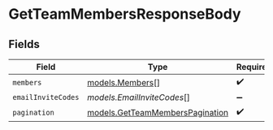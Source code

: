 # GetTeamMembersResponseBody


## Fields

| Field                                                                    | Type                                                                     | Required                                                                 | Description                                                              |
| ------------------------------------------------------------------------ | ------------------------------------------------------------------------ | ------------------------------------------------------------------------ | ------------------------------------------------------------------------ |
| `members`                                                                | [models.Members](../models/members.md)[]                                 | :heavy_check_mark:                                                       | N/A                                                                      |
| `emailInviteCodes`                                                       | *models.EmailInviteCodes*[]                                              | :heavy_minus_sign:                                                       | N/A                                                                      |
| `pagination`                                                             | [models.GetTeamMembersPagination](../models/getteammemberspagination.md) | :heavy_check_mark:                                                       | N/A                                                                      |